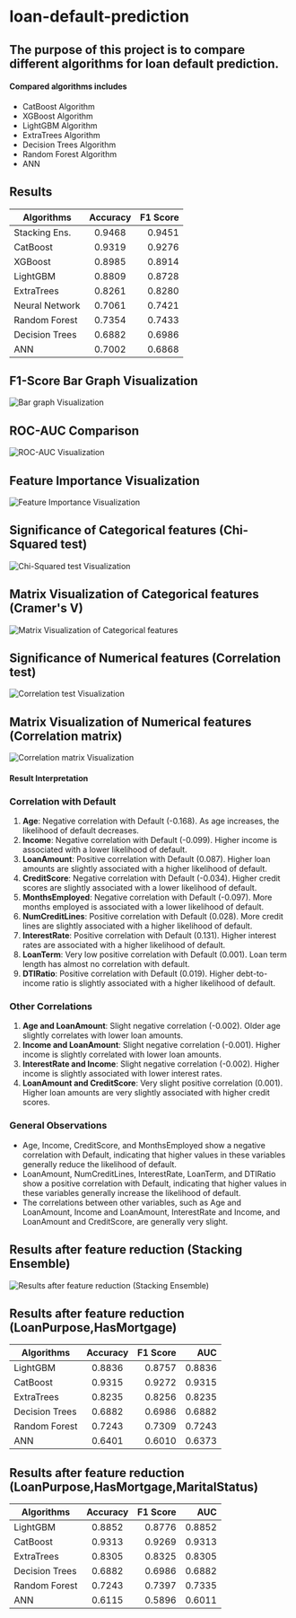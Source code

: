 # loan-default-prediction

## The purpose of this project is to compare different algorithms for loan default prediction.

#### Compared algorithms includes
  * CatBoost Algorithm
  * XGBoost Algorithm
  * LightGBM Algorithm
  * ExtraTrees Algorithm
  * Decision Trees Algorithm
  * Random Forest Algorithm
  * ANN
## Results

| Algorithms     | Accuracy        | F1 Score  |
| -------------  |:-------------:  | -----:    |
| Stacking Ens.  | 0.9468          | 0.9451    |
| CatBoost       | 0.9319          | 0.9276    |
| XGBoost        | 0.8985          | 0.8914    |
| LightGBM       | 0.8809          | 0.8728    |
| ExtraTrees     | 0.8261          | 0.8280    |
| Neural Network | 0.7061          | 0.7421    |
| Random Forest  | 0.7354          | 0.7433    |
| Decision Trees | 0.6882          | 0.6986    |
| ANN            | 0.7002          | 0.6868    |


## F1-Score Bar Graph Visualization
![Bar graph Visualization](https://github.com/solo-developer/loan-default-prediction/blob/main/images/bargraph-f1.png)

## ROC-AUC Comparison
![ROC-AUC Visualization](https://github.com/solo-developer/loan-default-prediction/blob/develop/images/ROC-AUC-Comparison.png)

## Feature Importance Visualization
![Feature Importance Visualization](https://github.com/solo-developer/loan-default-prediction/blob/develop/images/feature-importance.png)

## Significance of Categorical features (Chi-Squared test)
![Chi-Squared test Visualization](https://github.com/solo-developer/loan-default-prediction/blob/develop/images/chi-squared.png)

## Matrix Visualization of Categorical features (Cramer's V)
![Matrix Visualization of Categorical features](https://github.com/solo-developer/loan-default-prediction/blob/develop/images/Cramers%20V%20visualuzation.png)

## Significance of Numerical features (Correlation test)
![Correlation test Visualization](https://github.com/solo-developer/loan-default-prediction/blob/develop/images/correlation.png)

## Matrix Visualization of Numerical features (Correlation matrix)
![Correlation matrix Visualization](https://github.com/solo-developer/loan-default-prediction/blob/develop/images/correlation-matrix-with-class-variable.png)
#### Result Interpretation

### Correlation with Default
1. **Age**: Negative correlation with Default (-0.168). As age increases, the likelihood of default decreases.
2. **Income**: Negative correlation with Default (-0.099). Higher income is associated with a lower likelihood of default.
3. **LoanAmount**: Positive correlation with Default (0.087). Higher loan amounts are slightly associated with a higher likelihood of default.
4. **CreditScore**: Negative correlation with Default (-0.034). Higher credit scores are slightly associated with a lower likelihood of default.
5. **MonthsEmployed**: Negative correlation with Default (-0.097). More months employed is associated with a lower likelihood of default.
6. **NumCreditLines**: Positive correlation with Default (0.028). More credit lines are slightly associated with a higher likelihood of default.
7. **InterestRate**: Positive correlation with Default (0.131). Higher interest rates are associated with a higher likelihood of default.
8. **LoanTerm**: Very low positive correlation with Default (0.001). Loan term length has almost no correlation with default.
9. **DTIRatio**: Positive correlation with Default (0.019). Higher debt-to-income ratio is slightly associated with a higher likelihood of default.

### Other Correlations
1. **Age and LoanAmount**: Slight negative correlation (-0.002). Older age slightly correlates with lower loan amounts.
2. **Income and LoanAmount**: Slight negative correlation (-0.001). Higher income is slightly correlated with lower loan amounts.
3. **InterestRate and Income**: Slight negative correlation (-0.002). Higher income is slightly associated with lower interest rates.
4. **LoanAmount and CreditScore**: Very slight positive correlation (0.001). Higher loan amounts are very slightly associated with higher credit scores.

### General Observations
- Age, Income, CreditScore, and MonthsEmployed show a negative correlation with Default, indicating that higher values in these variables generally reduce the likelihood of default.
- LoanAmount, NumCreditLines, InterestRate, LoanTerm, and DTIRatio show a positive correlation with Default, indicating that higher values in these variables generally increase the likelihood of default.
- The correlations between other variables, such as Age and LoanAmount, Income and LoanAmount, InterestRate and Income, and LoanAmount and CreditScore, are generally very slight.


## Results after feature reduction (Stacking Ensemble)

![Results after feature reduction (Stacking Ensemble)](https://github.com/solo-developer/loan-default-prediction/blob/develop/images/Feature%20reduction-stacking%20ensemble.png)

## Results after feature reduction (LoanPurpose,HasMortgage)

| Algorithms     | Accuracy        | F1 Score  | AUC     |
| -------------  |:-------------:  | -----:    | ----:   |
| LightGBM       | 0.8836          | 0.8757    | 0.8836  |
| CatBoost       | 0.9315          | 0.9272    | 0.9315  |
| ExtraTrees     | 0.8235          | 0.8256    | 0.8235  |
| Decision Trees | 0.6882          | 0.6986    | 0.6882  |
| Random Forest  | 0.7243          | 0.7309    | 0.7243  |
| ANN            | 0.6401          | 0.6010    | 0.6373  |

## Results after feature reduction (LoanPurpose,HasMortgage,MaritalStatus)

| Algorithms     | Accuracy        | F1 Score  | AUC     |
| -------------  |:-------------:  | -----:    | ----:   |
| LightGBM       | 0.8852          | 0.8776    | 0.8852  |
| CatBoost       | 0.9313          | 0.9269    | 0.9313  |
| ExtraTrees     | 0.8305          | 0.8325    | 0.8305  |
| Decision Trees | 0.6882          | 0.6986    | 0.6882  |
| Random Forest  | 0.7243          | 0.7397    | 0.7335  |
| ANN            | 0.6115          | 0.5896    | 0.6011  |


